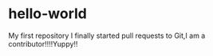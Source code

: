 # hello-world
My first repository
I finally started pull requests to Git,I am a contributor!!!!Yuppy!!
